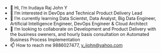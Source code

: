 - 👋 Hi, I’m Irudaya Raj John Y
- 👀 I’m interested in DevOps and Technical Product Delivery Lead
- 🌱 I’m currently learning Data Scientst, Data Analyst, Big Data Engineer, Artificial Intelligence Engineer, DevOps Engineer & Cloud Architect
- 💞️ I’m looking to collaborate on Development and Product Delivery with the business oweners, and hourly basis consultation on Automated Business Process Implementation
- 📫 How to reach me 9886027477, y_ijohn@yahoo.com

<!---
YIRJohnGit/YIRJohnGit is a ✨ special ✨ repository because its `README.md` (this file) appears on your GitHub profile.
You can click the Preview link to take a look at your changes.
--->
